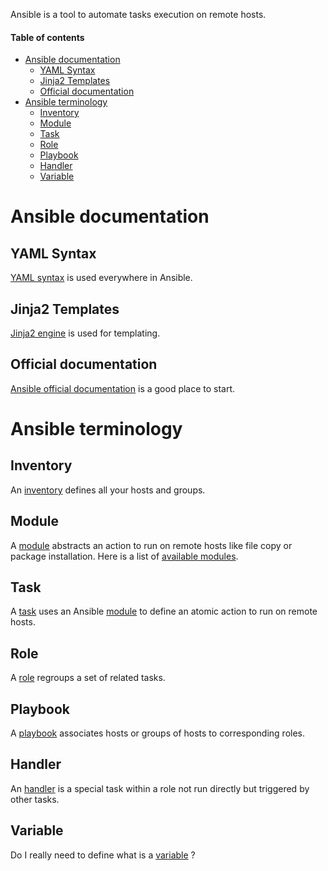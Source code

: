 Ansible is a tool to automate tasks execution on remote hosts.

#### Table of contents

<!-- START doctoc generated TOC please keep comment here to allow auto update -->
<!-- DON'T EDIT THIS SECTION, INSTEAD RE-RUN doctoc TO UPDATE -->

- [Ansible documentation](#ansible-documentation)
  - [YAML Syntax](#yaml-syntax)
  - [Jinja2 Templates](#jinja2-templates)
  - [Official documentation](#official-documentation)
- [Ansible terminology](#ansible-terminology)
  - [Inventory](#inventory)
  - [Module](#module)
  - [Task](#task)
  - [Role](#role)
  - [Playbook](#playbook)
  - [Handler](#handler)
  - [Variable](#variable)

<!-- END doctoc generated TOC please keep comment here to allow auto update -->

<a name="ansible-documentation"></a>

Ansible documentation
===================

<a name="yaml-syntax"></a>

YAML Syntax
----------------

[YAML syntax](http://docs.ansible.com/YAMLSyntax.html "YAML syntax on docs.ansible.com") is used everywhere in Ansible.

<a name="jinja2-templates"></a>

Jinja2 Templates
---------------------

[Jinja2 engine](http://docs.ansible.com/playbooks_variables.html "Jinja2 engine on docs.ansible.com") is used for templating.

<a name="official-documentation"></a>

Official documentation
-----------------------------

[Ansible official documentation]( http://docs.ansible.com "Ansible official documentation on docs.ansible.com") is a good place to start.

<a name="ansible-terminology"></a>

Ansible terminology
=================

<a name="inventory"></a>

Inventory
------------

An [inventory](http://docs.ansible.com/intro_inventory.html "Inventory on docs.ansible.com") defines all your hosts and groups.

<a name="module"></a>

Module
---------

A [module](http://docs.ansible.com/modules.html "Modules on docs.ansible.com") abstracts an action to run on remote hosts like file copy or package installation.
Here is a list of [available modules](http://docs.ansible.com/modules_by_category.html "Available modules on docs.ansible.com").

<a name="task"></a>

Task
-----

A [task](http://docs.ansible.com/glossary.html#tasks "task") uses an Ansible [module](http://docs.ansible.com/modules.html "Modules on docs.ansible.com") to define an atomic action to run on remote hosts.

<a name="role"></a>

Role
-----

A [role](http://docs.ansible.com/playbook_rtoles.html "Role on docs.ansible.com") regroups a set of related tasks.

<a name="playbook"></a>

Playbook
------------

A [playbook](http://docs.ansible.com/playbooks.html "Playbook on docs.ansible.com") associates hosts or groups of hosts to corresponding roles.

<a name="handler"></a>

Handler
----------

An  [handler](http://docs.ansible.com/glossary.html#handlers "Handler on docs.ansible.com") is a special task within a role not run directly but triggered by other tasks.

<a name="variable"></a>

Variable
----------

Do I really need to define what is a [variable](http://docs.ansible.com/playbook_variables.html "Variable on docs.ansible.com") ?
